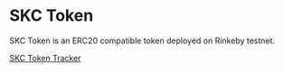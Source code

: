 # SKC Token

SKC Token is an ERC20 compatible token deployed on Rinkeby testnet.

[SKC Token Tracker](https://rinkeby.etherscan.io/token/0xb39E4e4E1F51Dd6b5a2b19bbF5570b31A0685ee3)